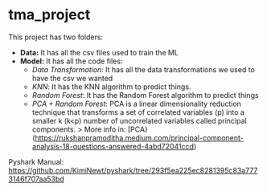 # tma_project

This project has two folders:

* **Data:** It has all the csv files used to train the ML
* **Model:** It has all the code files:
  * _Data Transformation_: It has all the data transformations we used to have the csv we wanted
  * _KNN_: It has the KNN algorithm to predict things.
  * _Random Forest_: It has the Random Forest algorithm to predict things
  * _PCA + Random Forest_: PCA is a linear dimensionality reduction technique that transforms a set of correlated 
  variables (p) into a smaller k (k<p) number of uncorrelated variables called principal components. > More info in: [PCA}(https://rukshanpramoditha.medium.com/principal-component-analysis-18-questions-answered-4abd72041ccd)

Pyshark Manual: https://github.com/KimiNewt/pyshark/tree/293f5ea225ec8281395c83a7773146f707aa53bd
